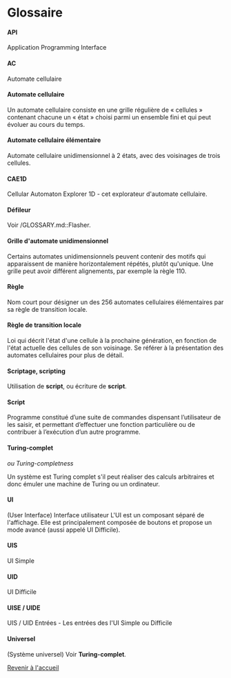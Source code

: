 # Glossaire

#### API

Application Programming Interface

#### AC

Automate cellulaire

#### Automate cellulaire

Un automate cellulaire consiste en une grille régulière de « cellules » contenant chacune un « état » choisi parmi un ensemble fini et qui peut évoluer au cours du temps.

#### Automate cellulaire élémentaire

Automate cellulaire unidimensionnel à 2 états, avec des voisinages de trois cellules.

#### CAE1D

Cellular Automaton Explorer 1D - cet explorateur d'automate cellulaire.

#### Défileur

Voir /GLOSSARY.md::Flasher.

#### Grille d'automate unidimensionnel

Certains automates unidimensionnels peuvent contenir des motifs qui apparaissent de manière horizontalement répétés, plutôt qu'unique. Une grille peut avoir différent alignements, par exemple la règle 110.

#### Règle

Nom court pour désigner un des 256 automates cellulaires élémentaires par sa règle de transition locale.

#### Règle de transition locale

Loi qui décrit l'état d'une cellule à la prochaine génération, en fonction de l'état actuelle des cellules de son voisinage. Se référer à la présentation des automates cellulaires pour plus de détail.

#### Scriptage, scripting

Utilisation de **script**, ou écriture de **script**.

#### Script

Programme constitué d’une suite de commandes dispensant l’utilisateur de les saisir, et permettant d’effectuer une fonction particulière ou de contribuer à l’exécution d’un autre programme.

#### Turing-complet

_ou Turing-completness_

Un système est Turing complet s'il peut réaliser des calculs arbitraires et donc émuler une machine de Turing ou un ordinateur.

#### UI

(User Interface) Interface utilisateur
L'UI est un composant séparé de l'affichage. Elle est principalement composée de boutons et propose un mode avancé (aussi appelé UI Difficile).

#### UIS

UI Simple

#### UID

UI Difficile

#### UISE / UIDE

UIS / UID Entrées - Les entrées des l'UI Simple ou Difficile

#### Universel

(Système universel) Voir **Turing-complet**.

[Revenir à l'accueil](..)
